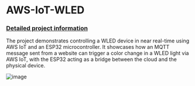 # AWS-IoT-WLED

### [Detailed project information](https://t0nyz.com/projects/awsiot)

The project demonstrates controlling a WLED device in near real-time using AWS IoT and an ESP32 microcontroller. It showcases how an MQTT message sent from a website can trigger a color change in a WLED light via AWS IoT, with the ESP32 acting as a bridge between the cloud and the physical device.

![image](https://github.com/user-attachments/assets/4fef6774-4eee-40ff-85b7-bbc1ca619595)

